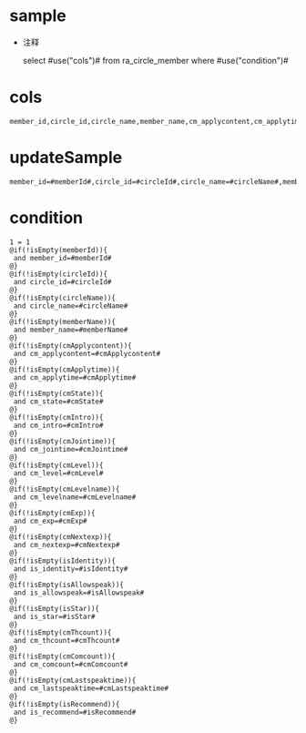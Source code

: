 sample
===
* 注释

	select #use("cols")# from ra_circle_member  where  #use("condition")#

cols
===
	member_id,circle_id,circle_name,member_name,cm_applycontent,cm_applytime,cm_state,cm_intro,cm_jointime,cm_level,cm_levelname,cm_exp,cm_nextexp,is_identity,is_allowspeak,is_star,cm_thcount,cm_comcount,cm_lastspeaktime,is_recommend

updateSample
===
	
	member_id=#memberId#,circle_id=#circleId#,circle_name=#circleName#,member_name=#memberName#,cm_applycontent=#cmApplycontent#,cm_applytime=#cmApplytime#,cm_state=#cmState#,cm_intro=#cmIntro#,cm_jointime=#cmJointime#,cm_level=#cmLevel#,cm_levelname=#cmLevelname#,cm_exp=#cmExp#,cm_nextexp=#cmNextexp#,is_identity=#isIdentity#,is_allowspeak=#isAllowspeak#,is_star=#isStar#,cm_thcount=#cmThcount#,cm_comcount=#cmComcount#,cm_lastspeaktime=#cmLastspeaktime#,is_recommend=#isRecommend#

condition
===

	1 = 1  
	@if(!isEmpty(memberId)){
	 and member_id=#memberId#
	@}
	@if(!isEmpty(circleId)){
	 and circle_id=#circleId#
	@}
	@if(!isEmpty(circleName)){
	 and circle_name=#circleName#
	@}
	@if(!isEmpty(memberName)){
	 and member_name=#memberName#
	@}
	@if(!isEmpty(cmApplycontent)){
	 and cm_applycontent=#cmApplycontent#
	@}
	@if(!isEmpty(cmApplytime)){
	 and cm_applytime=#cmApplytime#
	@}
	@if(!isEmpty(cmState)){
	 and cm_state=#cmState#
	@}
	@if(!isEmpty(cmIntro)){
	 and cm_intro=#cmIntro#
	@}
	@if(!isEmpty(cmJointime)){
	 and cm_jointime=#cmJointime#
	@}
	@if(!isEmpty(cmLevel)){
	 and cm_level=#cmLevel#
	@}
	@if(!isEmpty(cmLevelname)){
	 and cm_levelname=#cmLevelname#
	@}
	@if(!isEmpty(cmExp)){
	 and cm_exp=#cmExp#
	@}
	@if(!isEmpty(cmNextexp)){
	 and cm_nextexp=#cmNextexp#
	@}
	@if(!isEmpty(isIdentity)){
	 and is_identity=#isIdentity#
	@}
	@if(!isEmpty(isAllowspeak)){
	 and is_allowspeak=#isAllowspeak#
	@}
	@if(!isEmpty(isStar)){
	 and is_star=#isStar#
	@}
	@if(!isEmpty(cmThcount)){
	 and cm_thcount=#cmThcount#
	@}
	@if(!isEmpty(cmComcount)){
	 and cm_comcount=#cmComcount#
	@}
	@if(!isEmpty(cmLastspeaktime)){
	 and cm_lastspeaktime=#cmLastspeaktime#
	@}
	@if(!isEmpty(isRecommend)){
	 and is_recommend=#isRecommend#
	@}
	
	